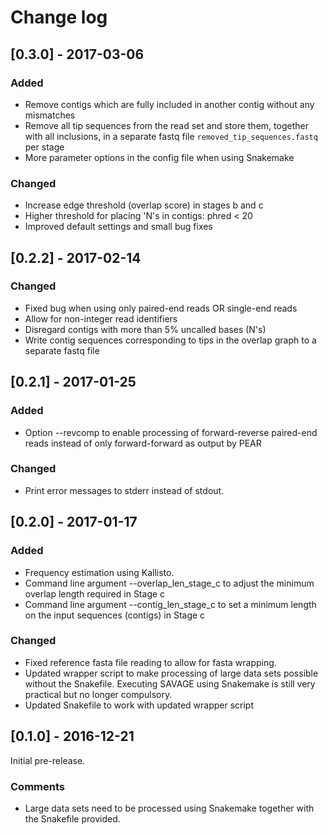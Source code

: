 # Change log

## [0.3.0] - 2017-03-06
### Added
- Remove contigs which are fully included in another contig without any mismatches
- Remove all tip sequences from the read set and store them, together with all inclusions, in a separate fastq file `removed_tip_sequences.fastq` per stage
- More parameter options in the config file when using Snakemake
### Changed
- Increase edge threshold (overlap score) in stages b and c
- Higher threshold for placing 'N's in contigs: phred < 20
- Improved default settings and small bug fixes

## [0.2.2] - 2017-02-14
### Changed
- Fixed bug when using only paired-end reads OR single-end reads
- Allow for non-integer read identifiers
- Disregard contigs with more than 5% uncalled bases (N's)
- Write contig sequences corresponding to tips in the overlap graph to a separate fastq file

## [0.2.1] - 2017-01-25
### Added
- Option --revcomp to enable processing of forward-reverse paired-end reads instead
of only forward-forward as output by PEAR

### Changed
- Print error messages to stderr instead of stdout.

## [0.2.0] - 2017-01-17
### Added
- Frequency estimation using Kallisto.
- Command line argument --overlap_len_stage_c to adjust the minimum overlap length required in Stage c
- Command line argument --contig_len_stage_c to set a minimum length on the input sequences (contigs) in Stage c

### Changed
- Fixed reference fasta file reading to allow for fasta wrapping.
- Updated wrapper script to make processing of large data sets possible without the Snakefile. Executing SAVAGE using Snakemake is still very practical but no longer compulsory.
- Updated Snakefile to work with updated wrapper script

## [0.1.0] - 2016-12-21
Initial pre-release.
### Comments
- Large data sets need to be processed using Snakemake together with the Snakefile provided.
